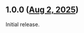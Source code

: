 ## 1.0.0 ([Aug 2, 2025](https://github.com/ramensoftware/windhawk-mods/blob/4121e230d3bc5efef7f372c7f64c487a4341d61f/mods/legacy-sound-flyout.wh.cpp))

Initial release.
